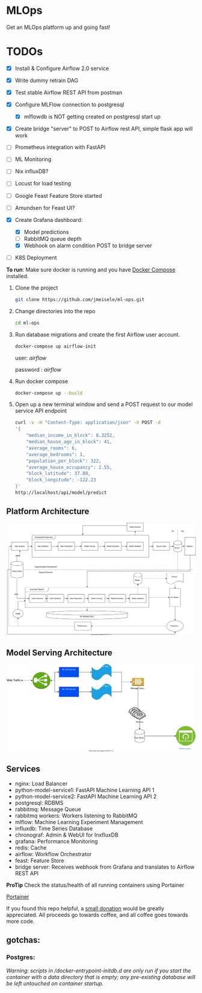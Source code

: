 # MLOps
Get an MLOps platform up and going fast!

# TODOs
- [x] Install & Configure Airflow 2.0 service
- [x] Write dummy retrain DAG
- [x] Test stable Airflow REST API from postman
- [x] Configure MLFlow connection to postgresql
  - [x] mlflowdb is NOT getting created on postgresql start up
- [x] Create bridge "server" to POST to Airflow rest API, simple flask app will work
- [ ] Prometheus integration with FastAPI
- [ ] ML Monitoring
- [ ] Nix influxDB?
- [ ] Locust for load testing
- [ ] Google Feast Feature Store started
- [ ] Amundsen for Feast UI?
- [x] Create Grafana dashboard:
  - [x] Model predictions
  - [ ] RabbitMQ queue depth
  - [x] Webhook on alarm condition POST to bridge server
- [ ] K8S Deployment


__To run__:
Make sure docker is running and you have [Docker Compose](https://docs.docker.com/compose/install/) installed. 

1. Clone the project
    ```bash
    git clone https://github.com/jmeisele/ml-ops.git
    ```
2. Change directories into the repo
    ```bash
    cd ml-ops
    ```
3. Run database migrations and create the first Airflow user account.
    ```bash
    docker-compose up airflow-init
    ```
    user: _airflow_

    password : _airflow_
4. Run docker compose
    ```bash
    docker-compose up --build
    ```
5. Open up a new terminal window and send a POST request to our model service API endpoint
    ```bash
    curl -v -H "Content-Type: application/json" -X POST -d
    '{
        "median_income_in_block": 8.3252,
        "median_house_age_in_block": 41,
        "average_rooms": 6,
        "average_bedrooms": 1,
        "population_per_block": 322,
        "average_house_occupancy": 2.55,
        "block_latitude": 37.88,
        "block_longitude": -122.23
    }'  
    http://localhost/api/model/predict
    ```

## Platform Architecture
![MLOps](docs/mlops_level1.drawio.svg)

## Model Serving Architecture
![API worker architecture](docs/ml_api_architecture.drawio.svg)

## Services
- nginx: Load Balancer
- python-model-service1: FastAPI Machine Learning API 1
- python-model-service2: FastAPI Machine Learning API 2
- postgresql: RDBMS
- rabbitmq: Message Queue
- rabbitmq workers: Workers listening to RabbitMQ
- mlflow: Machine Learning Experiment Management
- influxdb: Time Series Database
- chronograf: Admin & WebUI for InxfluxDB
- grafana: Performance Monitoring
- redis: Cache
- airflow: Workflow Orchestrator
- feast: Feature Store
- bridge server: Receives webhook from Grafana and translates to Airflow REST API

__ProTip__ Check the status/health of all running containers using Portainer

[Portainer](http://localhost:9000)

If you found this repo helpful, a [small donation](https://www.buymeacoffee.com/VlduzAG) would be greatly appreciated. 
All proceeds go towards coffee, and all coffee goes towards more code.

## gotchas:

### Postgres:

_Warning: scripts in /docker-entrypoint-initdb.d are only run if you start the container with a data directory that is empty; any pre-existing database will be left untouched on container startup._
